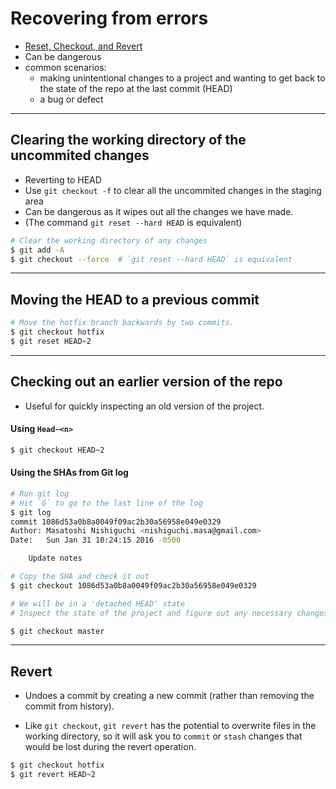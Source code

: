 # Recovering from errors
- [Reset, Checkout, and Revert](https://www.atlassian.com/git/tutorials/resetting-checking-out-and-reverting)
- Can be dangerous
- common scenarios:
    + making unintentional changes to a project and wanting to get back to the state of the repo at the last commit (HEAD)
    + a bug or defect

---

## Clearing the working directory of the uncommited changes
- Reverting to HEAD
- Use `git checkout -f` to clear all the uncommited changes in the staging area
- Can be dangerous as it wipes out all the changes we have made.
- (The command `git reset --hard HEAD` is equivalent)

```bash
# Clear the working directory of any changes
$ git add -A
$ git checkout --force  # `git reset --hard HEAD` is equivalent
```

---

## Moving the HEAD to a previous commit

```bash
# Move the hotfix branch backwards by two commits.
$ git checkout hotfix
$ git reset HEAD~2
```

---

## Checking out an earlier version of the repo
- Useful for quickly inspecting an old version of the project.

#### Using `Head~<n>`

```bash
$ git checkout HEAD~2
```

#### Using the SHAs from Git log

```bash
# Run git log
# Hit `G` to go to the last line of the log
$ git log
commit 1086d53a0b8a0049f09ac2b30a56958e049e0329
Author: Masatoshi Nishiguchi <nishiguchi.masa@gmail.com>
Date:   Sun Jan 31 10:24:15 2016 -0500

    Update notes

# Copy the SHA and check it out
$ git checkout 1086d53a0b8a0049f09ac2b30a56958e049e0329

# We will be in a 'detached HEAD' state
# Inspect the state of the project and figure out any necessary changes

$ git checkout master
```

---

## Revert
- Undoes a commit by creating a new commit (rather than removing the commit from history).

- Like `git checkout`, `git revert` has the potential to overwrite files in the working directory, so it will ask you to `commit` or `stash` changes that would be lost during the revert operation.

```bash
$ git checkout hotfix
$ git revert HEAD~2
```
